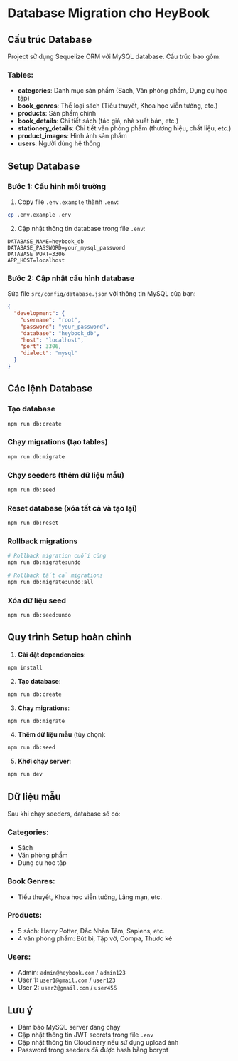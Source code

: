 # Database Migration cho HeyBook

## Cấu trúc Database

Project sử dụng Sequelize ORM với MySQL database. Cấu trúc bao gồm:

### Tables:
- **categories**: Danh mục sản phẩm (Sách, Văn phòng phẩm, Dụng cụ học tập)
- **book_genres**: Thể loại sách (Tiểu thuyết, Khoa học viễn tưởng, etc.)
- **products**: Sản phẩm chính
- **book_details**: Chi tiết sách (tác giả, nhà xuất bản, etc.)
- **stationery_details**: Chi tiết văn phòng phẩm (thương hiệu, chất liệu, etc.)
- **product_images**: Hình ảnh sản phẩm
- **users**: Người dùng hệ thống

## Setup Database

### Bước 1: Cấu hình môi trường

1. Copy file `.env.example` thành `.env`:
```bash
cp .env.example .env
```

2. Cập nhật thông tin database trong file `.env`:
```env
DATABASE_NAME=heybook_db
DATABASE_PASSWORD=your_mysql_password
DATABASE_PORT=3306
APP_HOST=localhost
```

### Bước 2: Cập nhật cấu hình database

Sửa file `src/config/database.json` với thông tin MySQL của bạn:
```json
{
  "development": {
    "username": "root",
    "password": "your_password",
    "database": "heybook_db",
    "host": "localhost",
    "port": 3306,
    "dialect": "mysql"
  }
}
```

## Các lệnh Database

### Tạo database
```bash
npm run db:create
```

### Chạy migrations (tạo tables)
```bash
npm run db:migrate
```

### Chạy seeders (thêm dữ liệu mẫu)
```bash
npm run db:seed
```

### Reset database (xóa tất cả và tạo lại)
```bash
npm run db:reset
```

### Rollback migrations
```bash
# Rollback migration cuối cùng
npm run db:migrate:undo

# Rollback tất cả migrations
npm run db:migrate:undo:all
```

### Xóa dữ liệu seed
```bash
npm run db:seed:undo
```

## Quy trình Setup hoàn chỉnh

1. **Cài đặt dependencies**:
```bash
npm install
```

2. **Tạo database**:
```bash
npm run db:create
```

3. **Chạy migrations**:
```bash
npm run db:migrate
```

4. **Thêm dữ liệu mẫu** (tùy chọn):
```bash
npm run db:seed
```

5. **Khởi chạy server**:
```bash
npm run dev
```

## Dữ liệu mẫu

Sau khi chạy seeders, database sẽ có:

### Categories:
- Sách
- Văn phòng phẩm  
- Dụng cụ học tập

### Book Genres:
- Tiểu thuyết, Khoa học viễn tưởng, Lãng mạn, etc.

### Products:
- 5 sách: Harry Potter, Đắc Nhân Tâm, Sapiens, etc.
- 4 văn phòng phẩm: Bút bi, Tập vở, Compa, Thước kẻ

### Users:
- Admin: `admin@heybook.com` / `admin123`
- User 1: `user1@gmail.com` / `user123`
- User 2: `user2@gmail.com` / `user456`

## Lưu ý

- Đảm bảo MySQL server đang chạy
- Cập nhật thông tin JWT secrets trong file `.env`
- Cập nhật thông tin Cloudinary nếu sử dụng upload ảnh
- Password trong seeders đã được hash bằng bcrypt
